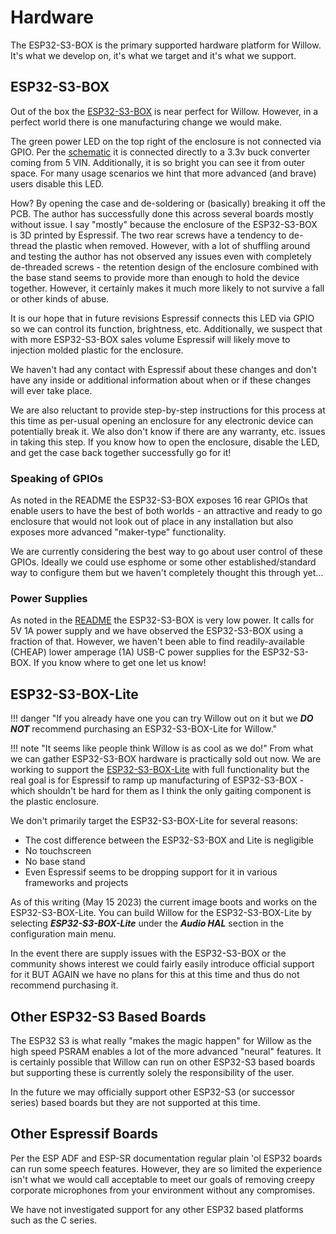 # Hardware

The ESP32-S3-BOX is the primary supported hardware platform for Willow. It's what we develop on, it's what we target and it's what we support.

## ESP32-S3-BOX

Out of the box the [ESP32-S3-BOX](https://github.com/espressif/esp-box/blob/master/docs/hardware_overview/esp32_s3_box/hardware_overview_for_box.md) is near perfect for Willow. However, in a perfect world there is one manufacturing change we would make.

The green power LED on the top right of the enclosure is not connected via GPIO. Per the [schematic](https://github.com/espressif/esp-box/blob/master/hardware/esp32_s3_box_v2.5/schematic/SCH_ESP32-S3-BOX_V2.5_20211011.pdf) it is connected directly to a 3.3v buck converter coming from 5 VIN. Additionally, it is so bright you can see it from outer space. For many usage scenarios we hint that more advanced (and brave) users disable this LED.

How? By opening the case and de-soldering or (basically) breaking it off the PCB. The author has successfully done this across several boards mostly without issue. I say "mostly" because the enclosure of the ESP32-S3-BOX is 3D printed by Espressif. The two rear screws have a tendency to de-thread the plastic when removed. However, with a lot of shuffling around and testing the author has not observed any issues even with completely de-threaded screws - the retention design of the enclosure combined with the base stand seems to provide more than enough to hold the device together. However, it certainly makes it much more likely to not survive a fall or other kinds of abuse.

It is our hope that in future revisions Espressif connects this LED via GPIO so we can control its function, brightness, etc. Additionally, we suspect that with more ESP32-S3-BOX sales volume Espressif will likely move to injection molded plastic for the enclosure.

We haven't had any contact with Espressif about these changes and don't have any inside or additional information about when or if these changes will ever take place.

We are also reluctant to provide step-by-step instructions for this process at this time as per-usual opening an enclosure for any electronic device can potentially break it. We also don't know if there are any warranty, etc. issues in taking this step. If you know how to open the enclosure, disable the LED, and get the case back together successfully go for it!

### Speaking of GPIOs

As noted in the README the ESP32-S3-BOX exposes 16 rear GPIOs that enable users to have the best of both worlds - an attractive and ready to go enclosure that would not look out of place in any installation but also exposes more advanced "maker-type" functionality.

We are currently considering the best way to go about user control of these GPIOs. Ideally we could use esphome or some other established/standard way to configure them but we haven't completely thought this through yet...

### Power Supplies

As noted in the [README](https://github.com/toverainc/willow/blob/main/README.md) the ESP32-S3-BOX is very low power. It calls for 5V 1A power supply and we have observed the ESP32-S3-BOX using a fraction of that. However, we haven't been able to find readily-available (CHEAP) lower amperage (1A) USB-C power supplies for the ESP32-S3-BOX. If you know where to get one let us know!

## ESP32-S3-BOX-Lite

!!! danger "If you already have one you can try Willow out on it but we ***DO NOT*** recommend purchasing an ESP32-S3-BOX-Lite for Willow."

!!! note "It seems like people think Willow is as cool as we do!" 
    From what we can gather ESP32-S3-BOX hardware is practically sold out now. We are working to support the [ESP32-S3-BOX-Lite](https://github.com/espressif/esp-box/blob/master/docs/hardware_overview/esp32_s3_box_lite/hardware_overview_for_lite.md) with full functionality but the real goal is for Espressif to ramp up manufacturing of ESP32-S3-BOX - which shouldn't be hard for them as I think the only gaiting component is the plastic enclosure.

We don't primarily target the ESP32-S3-BOX-Lite for several reasons:

- The cost difference between the ESP32-S3-BOX and Lite is negligible
- No touchscreen
- No base stand
- Even Espressif seems to be dropping support for it in various frameworks and projects

As of this writing (May 15 2023) the current image boots and works on the ESP32-S3-BOX-Lite. You can build Willow for the ESP32-S3-BOX-Lite by selecting ***ESP32-S3-BOX-Lite*** under the ***Audio HAL*** section in the configuration main menu.

In the event there are supply issues with the ESP32-S3-BOX or the community shows interest we could fairly easily introduce official support for it BUT AGAIN we have no plans for this at this time and thus do not recommend purchasing it.

## Other ESP32-S3 Based Boards

The ESP32 S3 is what really "makes the magic happen" for Willow as the high speed PSRAM enables a lot of the more advanced "neural" features. It is certainly possible that Willow can run on other ESP32-S3 based boards but supporting these is currently solely the responsibility of the user.

In the future we may officially support other ESP32-S3 (or successor series) based boards but they are not supported at this time.

## Other Espressif Boards

Per the ESP ADF and ESP-SR documentation regular plain 'ol ESP32 boards can run some speech features. However, they are so limited the experience isn't what we would call acceptable to meet our goals of removing creepy corporate microphones from your environment without any compromises.

We have not investigated support for any other ESP32 based platforms such as the C series.